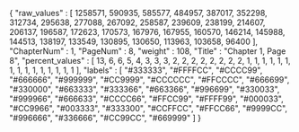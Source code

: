 {
  "raw_values" : [
    1258571,
    590935,
    585577,
    484957,
    387017,
    352298,
    312734,
    295638,
    277088,
    267092,
    258587,
    239609,
    238199,
    214607,
    206137,
    196587,
    172623,
    170573,
    167976,
    167955,
    160570,
    146214,
    145988,
    144513,
    138197,
    133549,
    130895,
    130650,
    113963,
    103658,
    96400
  ],
  "ChapterNum" : 1,
  "PageNum" : 8,
  "weight" : 108,
  "Title" : "Chapter 1, Page 8",
  "percent_values" : [
    13,
    6,
    6,
    5,
    4,
    3,
    3,
    3,
    2,
    2,
    2,
    2,
    2,
    2,
    2,
    2,
    1,
    1,
    1,
    1,
    1,
    1,
    1,
    1,
    1,
    1,
    1,
    1,
    1,
    1,
    1
  ],
  "labels" : [
    "#333333",
    "#FFFFCC",
    "#CCCC99",
    "#666666",
    "#999999",
    "#CC9999",
    "#CCCCCC",
    "#FFCCCC",
    "#666699",
    "#330000",
    "#663333",
    "#333366",
    "#663366",
    "#996699",
    "#330033",
    "#999966",
    "#666633",
    "#CCCC66",
    "#FFCC99",
    "#FFFF99",
    "#000033",
    "#CC9966",
    "#003333",
    "#333300",
    "#CCFFCC",
    "#FFCC66",
    "#9999CC",
    "#996666",
    "#336666",
    "#CC99CC",
    "#669999"
  ]
}
